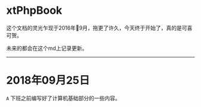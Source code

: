 # xtPhpBook

这个文档的灵光乍现于2016年9月，拖更了许久，今天终于开始了，真的是可喜可贺。

未来的都会在这个md上记录更新。

---

# 2018年09月25日
``A`` 下班之前编写好了计算机基础部分的一些内容。